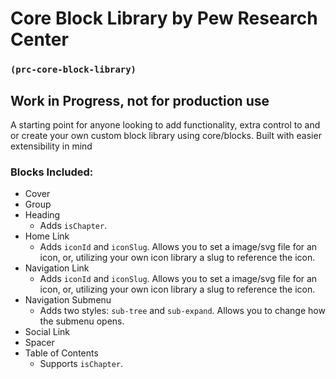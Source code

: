 # Core Block Library by Pew Research Center
### `(prc-core-block-library)`
## Work in Progress, not for production use

A starting point for anyone looking to add functionality, extra control to and or create your own custom block library using core/blocks. Built with easier extensibility in mind

### Blocks Included:
- Cover
- Group
- Heading
  - Adds `isChapter`.
- Home Link
  - Adds `iconId` and `iconSlug`. Allows you to set a image/svg file for an icon, or, utilizing your own icon library a slug to reference the icon.
- Navigation Link
  - Adds `iconId` and `iconSlug`. Allows you to set a image/svg file for an icon, or, utilizing your own icon library a slug to reference the icon.
- Navigation Submenu
  - Adds two styles: `sub-tree` and `sub-expand`. Allows you to change how the submenu opens.
- Social Link
- Spacer
- Table of Contents
  - Supports `isChapter`.
